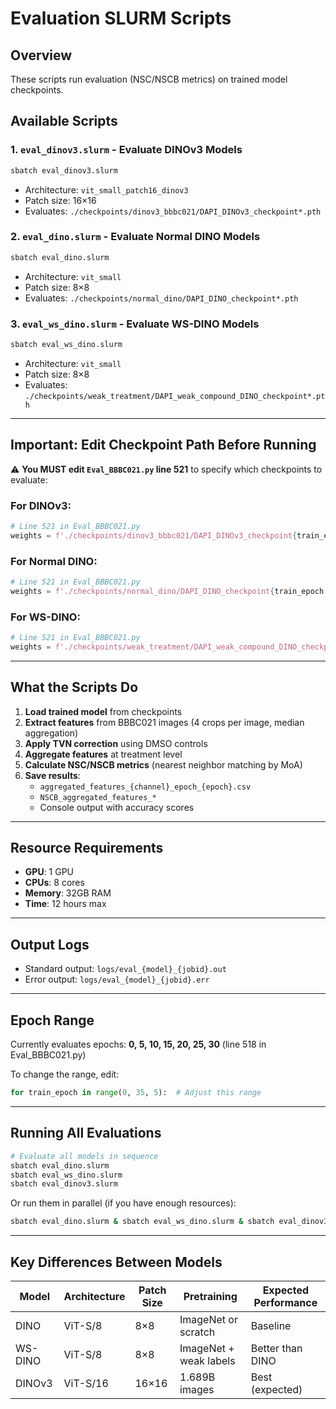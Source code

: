 # Evaluation SLURM Scripts

## Overview
These scripts run evaluation (NSC/NSCB metrics) on trained model checkpoints.

## Available Scripts

### 1. `eval_dinov3.slurm` - Evaluate DINOv3 Models
```bash
sbatch eval_dinov3.slurm
```
- Architecture: `vit_small_patch16_dinov3`
- Patch size: 16×16
- Evaluates: `./checkpoints/dinov3_bbbc021/DAPI_DINOv3_checkpoint*.pth`

### 2. `eval_dino.slurm` - Evaluate Normal DINO Models
```bash
sbatch eval_dino.slurm
```
- Architecture: `vit_small`
- Patch size: 8×8
- Evaluates: `./checkpoints/normal_dino/DAPI_DINO_checkpoint*.pth`

### 3. `eval_ws_dino.slurm` - Evaluate WS-DINO Models
```bash
sbatch eval_ws_dino.slurm
```
- Architecture: `vit_small`
- Patch size: 8×8
- Evaluates: `./checkpoints/weak_treatment/DAPI_weak_compound_DINO_checkpoint*.pth`

---

## Important: Edit Checkpoint Path Before Running

⚠️ **You MUST edit `Eval_BBBC021.py` line 521** to specify which checkpoints to evaluate:

### For DINOv3:
```python
# Line 521 in Eval_BBBC021.py
weights = f'./checkpoints/dinov3_bbbc021/DAPI_DINOv3_checkpoint{train_epoch:04d}.pth'
```

### For Normal DINO:
```python
# Line 521 in Eval_BBBC021.py
weights = f'./checkpoints/normal_dino/DAPI_DINO_checkpoint{train_epoch:04d}.pth'
```

### For WS-DINO:
```python
# Line 521 in Eval_BBBC021.py
weights = f'./checkpoints/weak_treatment/DAPI_weak_compound_DINO_checkpoint{train_epoch:04d}.pth'
```

---

## What the Scripts Do

1. **Load trained model** from checkpoints
2. **Extract features** from BBBC021 images (4 crops per image, median aggregation)
3. **Apply TVN correction** using DMSO controls
4. **Aggregate features** at treatment level
5. **Calculate NSC/NSCB metrics** (nearest neighbor matching by MoA)
6. **Save results**:
   - `aggregated_features_{channel}_epoch_{epoch}.csv`
   - `NSCB_aggregated_features_*`
   - Console output with accuracy scores

---

## Resource Requirements

- **GPU**: 1 GPU
- **CPUs**: 8 cores
- **Memory**: 32GB RAM
- **Time**: 12 hours max

---

## Output Logs

- Standard output: `logs/eval_{model}_{jobid}.out`
- Error output: `logs/eval_{model}_{jobid}.err`

---

## Epoch Range

Currently evaluates epochs: **0, 5, 10, 15, 20, 25, 30** (line 518 in Eval_BBBC021.py)

To change the range, edit:
```python
for train_epoch in range(0, 35, 5):  # Adjust this range
```

---

## Running All Evaluations

```bash
# Evaluate all models in sequence
sbatch eval_dino.slurm
sbatch eval_ws_dino.slurm  
sbatch eval_dinov3.slurm
```

Or run them in parallel (if you have enough resources):
```bash
sbatch eval_dino.slurm & sbatch eval_ws_dino.slurm & sbatch eval_dinov3.slurm
```

---

## Key Differences Between Models

| Model | Architecture | Patch Size | Pretraining | Expected Performance |
|-------|-------------|------------|-------------|---------------------|
| DINO | ViT-S/8 | 8×8 | ImageNet or scratch | Baseline |
| WS-DINO | ViT-S/8 | 8×8 | ImageNet + weak labels | Better than DINO |
| DINOv3 | ViT-S/16 | 16×16 | 1.689B images | Best (expected) |
